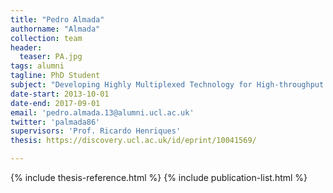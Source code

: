 ```yaml
---
title: "Pedro Almada"
authorname: "Almada"
collection: team
header:
  teaser: PA.jpg
tags: alumni
tagline: PhD Student
subject: "Developing Highly Multiplexed Technology for High-throughput Super-resolution Fluorescence Microscopy"
date-start: 2013-10-01
date-end: 2017-09-01
email: 'pedro.almada.13@alumni.ucl.ac.uk'
twitter: 'palmada86'
supervisors: 'Prof. Ricardo Henriques'
thesis: https://discovery.ucl.ac.uk/id/eprint/10041569/

---
```


{% include thesis-reference.html %}
{% include publication-list.html %}
